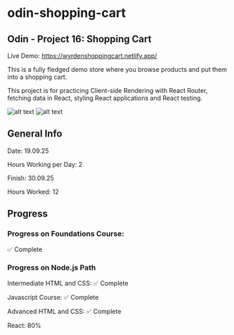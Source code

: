 # odin-shopping-cart
## Odin - Project 16: Shopping Cart

Live Demo: https://wyrdenshoppingcart.netlify.app/

This is a fully fledged demo store where you browse products and put them into a shopping cart.

This project is for practicing Client-side Rendering with React Router, fetching data in React, styling React applications and React testing.

![alt text](https://github.com/Wyrden44/odin-shopping-cart/blob/public/demoImages/cart.png?raw=true)
![alt text](https://github.com/Wyrden44/odin-shopping-cart/blob/public/demoImages/shop.png?raw=true)

## General Info
Date: 19.09.25

Hours Working per Day: 2

Finish: 30.09.25

Hours Worked: 12

## Progress
### Progress on Foundations Course: 
✅ Complete

### Progress on Node.js Path
Intermediate HTML and CSS: ✅ Complete

Javascript Course: ✅ Complete

Advanced HTML and CSS: ✅ Complete

React: 80%
